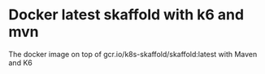 # Docker latest skaffold with k6 and mvn
The docker image on top of gcr.io/k8s-skaffold/skaffold:latest with Maven and K6